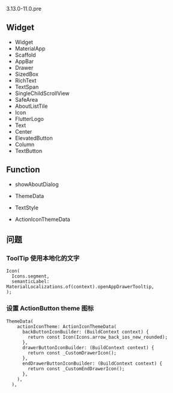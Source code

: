 3.13.0-11.0.pre

## Widget

- Widget
- MaterialApp
- Scaffold
- AppBar
- Drawer
- SizedBox
- RichText
- TextSpan
- SingleChildScrollView
- SafeArea
- AboutListTile
- Icon
- FlutterLogo
- Text
- Center
- ElevatedButton
- Column
- TextButton

## Function

- showAboutDialog

- ThemeData
- TextStyle
- ActionIconThemeData

## 问题

### ToolTip 使用本地化的文字

```
Icon(
  Icons.segment,
  semanticLabel: MaterialLocalizations.of(context).openAppDrawerTooltip,
);
```

### 设置 ActionButton theme 图标

```
ThemeData(
    actionIconTheme: ActionIconThemeData(
      backButtonIconBuilder: (BuildContext context) {
        return const Icon(Icons.arrow_back_ios_new_rounded);
      },
      drawerButtonIconBuilder: (BuildContext context) {
        return const _CustomDrawerIcon();
      },
      endDrawerButtonIconBuilder: (BuildContext context) {
        return const _CustomEndDrawerIcon();
      },
    ),
  ),
```

